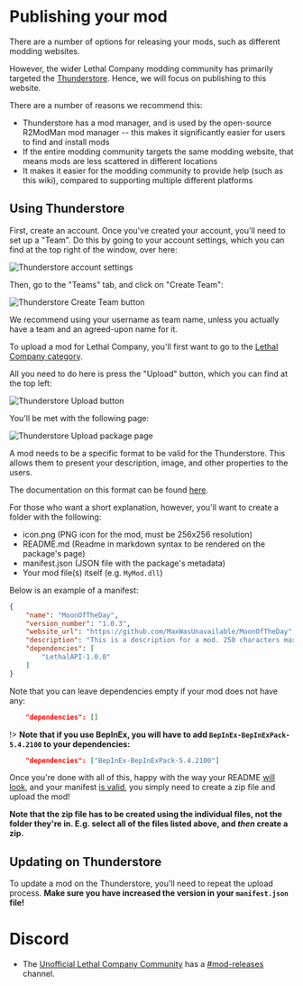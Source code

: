 # Publishing your mod

There are a number of options for releasing your mods, such as different modding websites.

However, the wider Lethal Company modding community has primarily targeted the [Thunderstore](https://thunderstore.io/c/lethal-company/). Hence, we will focus on publishing to this website.

There are a number of reasons we recommend this:
- Thunderstore has a mod manager, and is used by the open-source R2ModMan mod manager -- this makes it significantly easier for users to find and install mods
- If the entire modding community targets the same modding website, that means mods are less scattered in different locations
- It makes it easier for the modding community to provide help (such as this wiki), compared to supporting multiple different platforms

<!-- ## Mod websites -->
<!-- - https://www.moddb.com/games/lethal-company -->
<!-- - https://www.nexusmods.com -->
<!-- - https://mod.io/g **(Not available currently, since Lethal Company has not been registered there yet)** -->

## Using Thunderstore

First, create an account. Once you've created your account, you'll need to set up a "Team". Do this by going to your account settings, which you can find at the top right of the window, over here:

![Thunderstore account settings](../docs/files/publishing-your-mod/thunderstoresettings.png)

Then, go to the "Teams" tab, and click on "Create Team":

![Thunderstore Create Team button](../docs/files/publishing-your-mod/thunderstorecreateteam.png)

We recommend using your username as team name, unless you actually have a team and an agreed-upon name for it.

To upload a mod for Lethal Company, you'll first want to go to the [Lethal Company category](https://thunderstore.io/c/lethal-company/).

All you need to do here is press the "Upload" button, which you can find at the top left:

![Thunderstore Upload button](../docs/files/publishing-your-mod/thunderstoreupload.png)

You'll be met with the following page:

![Thunderstore Upload package page](../docs/files/publishing-your-mod/thunderstoreuploadpackage.png)

A mod needs to be a specific format to be valid for the Thunderstore. This allows them to present your description, image, and other properties to the users.

The documentation on this format can be found [here](https://thunderstore.io/c/lethal-company/create/docs/).

For those who want a short explanation, however, you'll want to create a folder with the following:
- icon.png (PNG icon for the mod, must be 256x256 resolution)
- README.md (Readme in markdown syntax to be rendered on the package's page)
- manifest.json (JSON file with the package's metadata)
- Your mod file(s) itself (e.g. `MyMod.dll`)

Below is an example of a manifest:
```json
{
    "name": "MoonOfTheDay",
    "version_number": "1.0.3",
    "website_url": "https://github.com/MaxWasUnavailable/MoonOfTheDay",
    "description": "This is a description for a mod. 250 characters max",
    "dependencies": [
        "LethalAPI-1.0.0"
    ]
}
```
Note that you can leave dependencies empty if your mod does not have any:
```json
    "dependencies": []
```

!> **Note that if you use BepInEx, you will have to add `BepInEx-BepInExPack-5.4.2100` to your dependencies:**
```json
    "dependencies": ["BepInEx-BepInExPack-5.4.2100"]
```

Once you're done with all of this, happy with the way your README [will look](https://thunderstore.io/tools/markdown-preview/), and your manifest [is valid](https://thunderstore.io/tools/manifest-v1-validator/), you simply need to create a zip file and upload the mod!

**Note that the zip file has to be created using the individual files, not the folder they're in. E.g. select all of the files listed above, and *then* create a zip.**

## Updating on Thunderstore

To update a mod on the Thunderstore, you'll need to repeat the upload process. **Make sure you have increased the version in your `manifest.json` file!**

# Discord

- The [Unofficial Lethal Company Community](https://discord.gg/nYcQFEpXfU) has a [#mod-releases](https://discord.com/channels/1169792572382773318/1169851544359927858) channel.
